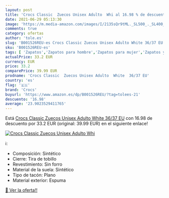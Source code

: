 ```yaml
---
layout: post
title: 'Crocs Classic  Zuecos Unisex Adulto  Whi al 16.98 % de descuento'
date: 2021-06-29 05:13:30
image: 'https://m.media-amazon.com/images/I/2135sQr9tML._SL500_._SL400_.jpg'
comments: true
category: ofertas
author: 'tole.es'
slug: 'B001526REU-es Crocs Classic Zuecos Unisex Adulto White 36/37 EU'
sku: 'B001526REU-es'
tags: [ 'Zapatos','Zapatos para hombre','Zapatos para mujer','Zapatos y complementos','Zuecos de mujer','Zuecos y mules de mujer','Zuecos y mules para hombre','crocs','zuecos', ]
actualPrice: 33.2 EUR
currency: EUR
price: 33.2
comparePrice: 39.99 EUR
prodname: 'Crocs Classic  Zuecos Unisex Adulto  White  36/37 EU'
country: 'es'
flag: '🇪🇸'
brand: 'Crocs'
buyurl: 'https://www.amazon.es/dp/B001526REU/?tag=tolees-21'
descuento: '16.98'
average: '23.9023529411765'
---
```


Está [Crocs Classic  Zuecos Unisex Adulto  White  36/37 EU](https://www.amazon.es/dp/B001526REU/?tag=tolees-21) con 16.98 de descuento por 33.2 EUR (original: 39.99 EUR) en el siguiente enlace!

[![Crocs Classic  Zuecos Unisex Adulto  Whi](https://m.media-amazon.com/images/I/2135sQr9tML._SL500_._SL400_.jpg)](https://www.amazon.es/dp/B001526REU/?tag=tolees-21)

ℹ️:

- Composición: Sintético
- Cierre: Tira de tobillo
- Revestimiento: Sin forro
- Material de la suela: Sintético
- Tipo de tacón: Plano
- Material exterior: Espuma

[🛒 Ver la oferta!!](https://www.amazon.es/dp/B001526REU/?tag=tolees-21)
